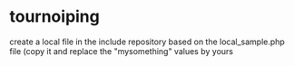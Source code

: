 # tournoiping
create a local file in the include repository based on the local_sample.php file (copy it and replace the "mysomething" values by yours
